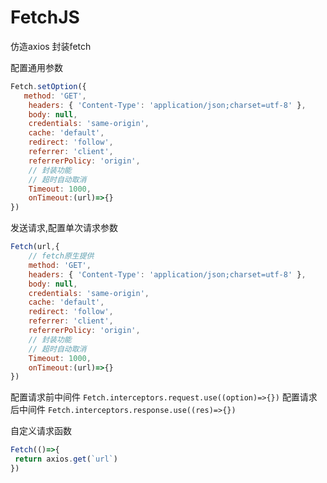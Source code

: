 # FetchJS

仿造axios 封装fetch

配置通用参数
``` js
Fetch.setOption({
   method: 'GET',
    headers: { 'Content-Type': 'application/json;charset=utf-8' },
    body: null,
    credentials: 'same-origin',
    cache: 'default',
    redirect: 'follow',
    referrer: 'client',
    referrerPolicy: 'origin',
    // 封装功能 
    // 超时自动取消
    Timeout: 1000,
    onTimeout:(url)=>{}
})
```

发送请求,配置单次请求参数
``` js
Fetch(url,{
    // fetch原生提供
    method: 'GET',
    headers: { 'Content-Type': 'application/json;charset=utf-8' },
    body: null,
    credentials: 'same-origin',
    cache: 'default',
    redirect: 'follow',
    referrer: 'client',
    referrerPolicy: 'origin',
    // 封装功能 
    // 超时自动取消
    Timeout: 1000,
    onTimeout:(url)=>{}
})
```
配置请求前中间件
`Fetch.interceptors.request.use((option)=>{})`
配置请求后中间件
`Fetch.interceptors.response.use((res)=>{})`


自定义请求函数
```js
Fetch(()=>{
 return axios.get(`url`)
})
```